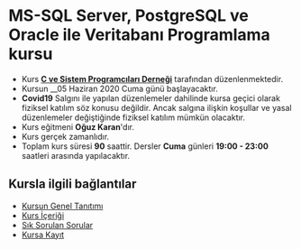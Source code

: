 # MS-SQL Server, PostgreSQL ve Oracle ile Veritabanı Programlama kursu

+ Kurs [__C ve Sistem Programcıları Derneği__](http://www.csystem.org/) tarafından düzenlenmektedir.
+ Kursun __05 Haziran 2020 Cuma günü başlayacaktır.
+ __Covid19__ Salgını ile yapılan düzenlemeler dahilinde kursa geçici olarak fiziksel katılım söz konusu değildir. Ancak salgına ilişkin koşullar ve yasal düzenlemeler değiştiğinde fiziksel katılım mümkün olacaktır.
+ Kurs eğitmeni __Oğuz Karan__'dır.
+ Kurs gerçek zamanlıdır.
+ Toplam kurs süresi __90__ saattir. Dersler __Cuma__ günleri __19:00 - 23:00__ saatleri arasında yapılacaktır.

## Kursla ilgili bağlantılar
+ [Kursun Genel Tanıtımı](https://github.com/CSD-1993/MSSQL_Server_PostgreSQ_ve_Oracle_ile_Veritaban-_Programlama/blob/master/kurs_tanitimi.md)
+ [Kurs İçeriği](https://github.com/CSD-1993/MSSQL_Server_PostgreSQ_ve_Oracle_ile_Veritaban-_Programlama/blob/master/kurs_icerigi.md)
+ [Sık Sorulan Sorular](https://github.com/CSD-1993/MSSQL_Server_PostgreSQ_ve_Oracle_ile_Veritaban-_Programlama/blob/master/sss.md)
+ [Kursa Kayıt](https://us02web.zoom.us/meeting/register/tZcvd-qsqzItGNGRD5SqPwReLxvAx28fYf4T)
